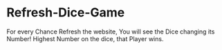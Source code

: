 # Refresh-Dice-Game
For every Chance Refresh the website, You will see the Dice changing its Number!
Highest Number on the dice, that Player wins.
